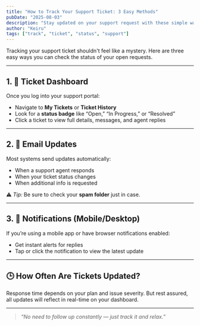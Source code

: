 ```yaml
---
title: "How to Track Your Support Ticket: 3 Easy Methods"
pubDate: "2025-08-03"
description: "Stay updated on your support request with these simple ways to monitor ticket progress."
author: "Keiru"
tags: ["track", "ticket", "status", "support"]
---
```


Tracking your support ticket shouldn't feel like a mystery. Here are three easy ways you can check the status of your open requests.

---

## 1. 🎫 Ticket Dashboard

Once you log into your support portal:

- Navigate to **My Tickets** or **Ticket History**
- Look for a **status badge** like “Open,” “In Progress,” or “Resolved”
- Click a ticket to view full details, messages, and agent replies

---

## 2. 📩 Email Updates

Most systems send updates automatically:

- When a support agent responds
- When your ticket status changes
- When additional info is requested

⚠️ _Tip:_ Be sure to check your **spam folder** just in case.

---

## 3. 🔔 Notifications (Mobile/Desktop)

If you’re using a mobile app or have browser notifications enabled:

- Get instant alerts for replies
- Tap or click the notification to view the latest update

---

## 🕒 How Often Are Tickets Updated?

Response time depends on your plan and issue severity. But rest assured, all updates will reflect in real-time on your dashboard.

---

> _“No need to follow up constantly — just track it and relax.”_
